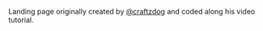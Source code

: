 Landing page originally created by [@craftzdog](https://github.com/craftzdog) and coded along his video tutorial.

